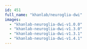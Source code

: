 ```yaml
---
id: 451
full_name: "khanlab/neuroglia-dwi"
images: 
  - "khanlab-neuroglia-dwi-v1.0.0"
  - "khanlab-neuroglia-dwi-v1.3.0"
  - "khanlab-neuroglia-dwi-v1.3.1"
  - "khanlab-neuroglia-dwi-v1.4.1"
---
```


